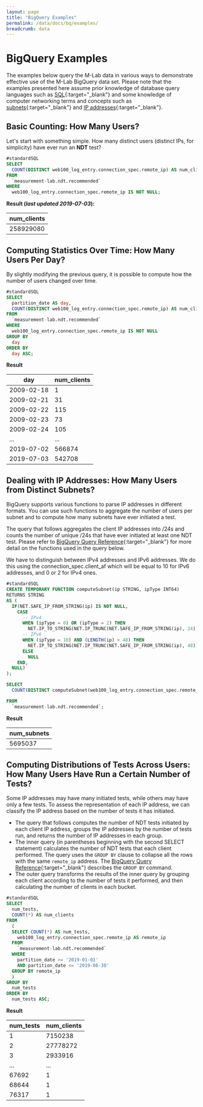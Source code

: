 ```yaml
---
layout: page
title: "BigQuery Examples"
permalink: /data/docs/bq/examples/
breadcrumb: data
---
```


# BigQuery Examples

The examples below query the M-Lab data in various ways to demonstrate effective use of the M-Lab BigQuery data set. Please note that the examples presented here assume prior knowledge of database query languages such as [SQL](https://en.wikipedia.org/wiki/SQL){:target="_blank"} and some knowledge of computer networking terms and concepts such as [subnets](https://en.wikipedia.org/wiki/Subnetwork){:target="_blank"} and [IP addresses](https://en.wikipedia.org/wiki/IP_address){:target="_blank"}.

## Basic Counting: How Many Users?

Let's start with something simple. How many distinct users (distinct IPs, for simplicity) have ever run an **NDT** test?

~~~sql
#standardSQL
SELECT
  COUNT(DISTINCT web100_log_entry.connection_spec.remote_ip) AS num_clients
FROM
  `measurement-lab.ndt.recommended`
WHERE
  web100_log_entry.connection_spec.remote_ip IS NOT NULL;
~~~

**Result (_last updated 2019-07-03_):**

| num_clients |
|-------------|
| 258929080   |

## Computing Statistics Over Time: How Many Users Per Day?

By slightly modifying the previous query, it is possible to compute how the number of users changed over time.

~~~sql
#standardSQL
SELECT
  partition_date AS day,
  COUNT(DISTINCT web100_log_entry.connection_spec.remote_ip) AS num_clients
FROM
  `measurement-lab.ndt.recommended`
WHERE
  web100_log_entry.connection_spec.remote_ip IS NOT NULL
GROUP BY
  day
ORDER BY
  day ASC;
~~~

**Result**

|    day      | num_clients |
|-------------|-------------|
| 2009-02-18  |           1 |
| 2009-02-21  |          31 |
| 2009-02-22  |         115 |
| 2009-02-23  |          73 |
| 2009-02-24  |         105 |
| ...         |         ... |
| 2019-07-02  |      566874 |
| 2019-07-03  |      542708 |

## Dealing with IP Addresses: How Many Users from Distinct Subnets?

BigQuery supports various functions to parse IP addresses in different formats. You can use such functions to aggregate the number of users per subnet and to compute how many subnets have ever initiated a test.

The query that follows aggregates the client IP addresses into /24s and counts the number of unique /24s that have ever initiated at least one NDT test. Please refer to [BigQuery Query Reference](https://cloud.google.com/bigquery/query-reference){:target="_blank"} for more detail on the functions used in the query below.

We have to distinguish between IPv4 addresses and IPv6 addresses. We do this using the connection_spec.client_af which will be equal to 10 for IPv6 addresses, and 0 or 2 for IPv4 ones.

~~~sql
#standardSQL
CREATE TEMPORARY FUNCTION computeSubnet(ip STRING, ipType INT64)
RETURNS STRING
AS (
  IF(NET.SAFE_IP_FROM_STRING(ip) IS NOT NULL,
    CASE
      -- IPv4
      WHEN (ipType = 0) OR (ipType = 2) THEN
        NET.IP_TO_STRING(NET.IP_TRUNC(NET.SAFE_IP_FROM_STRING(ip), 24))
      -- IPv6
      WHEN (ipType = 10) AND (LENGTH(ip) > 48) THEN
        NET.IP_TO_STRING(NET.IP_TRUNC(NET.SAFE_IP_FROM_STRING(ip), 48))
      ELSE
        NULL
    END,
  NULL)
);

SELECT
  COUNT(DISTINCT computeSubnet(web100_log_entry.connection_spec.remote_ip, connection_spec.client_af)) AS num_subnets

FROM
  `measurement-lab.ndt.recommended`;
~~~

**Result**

| num_subnets |
|-------------|
| 5695037     |

## Computing Distributions of Tests Across Users: How Many Users Have Run a Certain Number of Tests?

Some IP addresses may have many initiated tests, while others may have only a few tests. To assess the representation of each IP address, we can classify the IP address based on the number of tests it has initiated.

* The query that follows computes the number of NDT tests initiated by each client IP address, groups the IP addresses by the number of tests run, and returns the number of IP addresses in each group.
* The inner query (in parentheses beginning with the second SELECT statement) calculates the number of NDT tests that each client performed. The query uses the `GROUP BY` clause to collapse all the rows with the same `remote_ip` address. The [BigQuery Query Reference](https://cloud.google.com/bigquery/docs/query-reference#groupby){:target="_blank"} describes the `GROUP BY` command.
* The outer query transforms the results of the inner query by grouping each client according to the number of tests it performed, and then calculating the number of clients in each bucket.

~~~sql
#standardSQL
SELECT
  num_tests,
  COUNT(*) AS num_clients
FROM
  (
  SELECT COUNT(*) AS num_tests,
    web100_log_entry.connection_spec.remote_ip AS remote_ip
  FROM
    `measurement-lab.ndt.recommended`
  WHERE
    partition_date >= '2019-01-01'
    AND partition_date <= '2019-06-30'
  GROUP BY remote_ip
  )
GROUP BY
  num_tests
ORDER BY
  num_tests ASC;
~~~

**Result**

|num_tests|num_clients|
|---------|-----------|
| 1       | 7150238   |
| 2       | 27778272  |
| 3       | 2933916   |
| ...     | ...       |
| 67692   | 1         |
| 68644   | 1         |
| 76317   | 1         |
